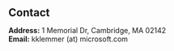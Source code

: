 <h1 id="contact"></h1>

<h2 style="margin: 60px 0px 10px;">Contact</h2>

<strong>Address:</strong> 1 Memorial Dr, Cambridge, MA 02142
<br />
<strong>Email:</strong> <email>kklemmer (at) microsoft.com</email>
